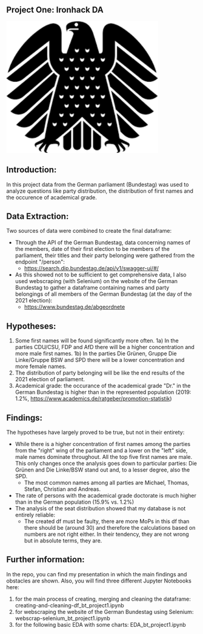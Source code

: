 ## Project One: Ironhack DA

<img width="400" alt="image" src="https://github.com/Paula0923/project-1/blob/main/picture.png">

## Introduction:

In this project data from the German parliament (Bundestag) was used to analyze questions like party distribution, the distribution of first names and the occurence of academical grade.

## Data Extraction:

Two sources of data were combined to create the final dataframe:

- Through the API of the German Bundestag, data concerning names of the members, date of their first election to be members of the parliament, their titles and their party belonging were gathered from the endpoint "/person":
    - https://search.dip.bundestag.de/api/v1/swagger-ui/#/
- As this showed not to be sufficient to get comprehensive data, I also used webscraping (with Selenium) on the website of the German Bundestag to gather a dataframe containing names and party belongings of all members of the German Bundestag (at the day of the 2021 election):
    - https://www.bundestag.de/abgeordnete

## Hypotheses:

1. Some first names will be found significantly more often.
   1a) In the parties CDU/CSU, FDP and AfD there will be a higher concentration and more male first names.
   1b) In the parties Die Grünen, Gruppe Die Linke/Gruppe BSW and SPD there will be a lower concentration and more female names.
2. The distribution of party belonging will be like the end results of the 2021 election of parliament.
3. Academical grade: the occurance of the academical grade "Dr." in the German Bundestag is higher than in the represented population (2019: 1.2%, https://www.academics.de/ratgeber/promotion-statistik)

## Findings:

The hypotheses have largely proved to be true, but not in their entirety:
- While there is a higher concentration of first names among the parties from the "right" wing of the parliament and a lower on the "left" side, male names dominate throughout. All the top five first names are male. This only changes once the analysis goes down to particular parties: Die Grünen and Die Linke/BSW stand out and, to a lesser degree, also the SPD.
    - The most common names among all parties are Michael, Thomas, Stefan, Christian and Andreas.
- The rate of persons with the academical grade doctorate is much higher than in the German population (15.9% vs. 1.2%)
- The analysis of the seat distribution showed that my database is not entirely reliable:
    - The created df must be faulty, there are more MoPs in this df than there should be (around 30) and therefore the calculations based on numbers are not right either. In their tendency, they are not wrong but in absolute terms, they are.

## Further information:

In the repo, you can find my presentation in which the main findings and obstacles are shown.
Also, you will find three different Jupyter Notebooks here:
1. for the main process of creating, merging and cleaning the dataframe: creating-and-cleaning-df_bt_project1.ipynb
2. for webscraping the website of the German Bundestag using Selenium: webscrap-selenium_bt_project1.ipynb
3. for the following basic EDA with some charts: EDA_bt_project1.ipynb

